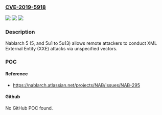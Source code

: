 ### [CVE-2019-5918](https://cve.mitre.org/cgi-bin/cvename.cgi?name=CVE-2019-5918)
![](https://img.shields.io/static/v1?label=Product&message=Nablarch%205&color=blue)
![](https://img.shields.io/static/v1?label=Version&message=n%2Fa&color=blue)
![](https://img.shields.io/static/v1?label=Vulnerability&message=XML%20external%20entities%20(XXE)&color=brighgreen)

### Description

Nablarch 5 (5, and 5u1 to 5u13) allows remote attackers to conduct XML External Entity (XXE) attacks via unspecified vectors.

### POC

#### Reference
- https://nablarch.atlassian.net/projects/NAB/issues/NAB-295

#### Github
No GitHub POC found.

